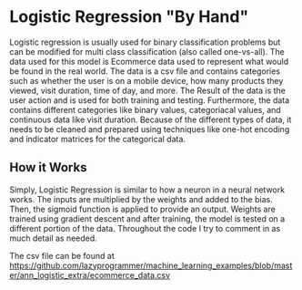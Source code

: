# Logistic Regression "By Hand"

Logistic regression is usually used for binary classification problems but can be modified for multi class classification (also called one-vs-all).
The data used for this model is Ecommerce data used to represent what would be found in the real world.
The data is a csv file and contains categories such as whether the user is on a mobile device, how many products they viewed, visit duration, time of day, and more.
The Result of the data is the user action and is used for both training and testing.
Furthermore, the data contains different categories like binary values, categoriacal values, and continuous data like visit duration.
Because of the different types of data, it needs to be cleaned and prepared using techniques like one-hot encoding and indicator matrices for the categorical data.

## How it Works
Simply, Logistic Regression is similar to how a neuron in a neural network works.
The inputs are multiplied by the weights and added to the bias. Then, the sigmoid function is applied to provide an output.
Weights are trained using gradient descent and after training, the model is tested on a different portion of the data.
Throughout the code I try to comment in as much detail as needed.

The csv file can be found at https://github.com/lazyprogrammer/machine_learning_examples/blob/master/ann_logistic_extra/ecommerce_data.csv
